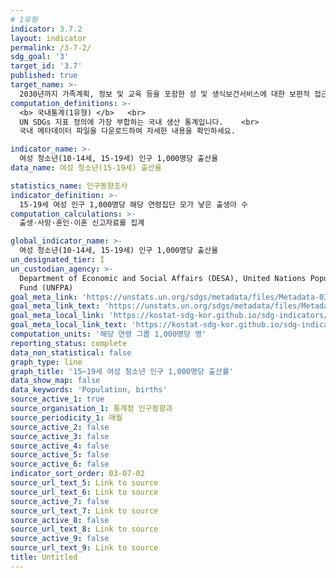 ```yaml
---
# 1유형 
indicator: 3.7.2
layout: indicator
permalink: /3-7-2/
sdg_goal: '3'
target_id: '3.7'
published: true
target_name: >-
  2030년까지 가족계획, 정보 및 교육 등을 포함한 성 및 생식보건서비스에 대한 보편적 접근을 보장하고 생식보건을 국가전략과 프로그램에 통합
computation_definitions: >-
  <b> 국내통계(1유형) </b>   <br>
  UN SDGs 지표 정의에 가장 부합하는 국내 생산 통계입니다.    <br>
  국내 메타데이터 파일을 다운로드하여 자세한 내용을 확인하세요.

indicator_name: >-
  여성 청소년(10-14세, 15-19세) 인구 1,000명당 출산율
data_name: 여성 청소년(15-19세) 출산율

statistics_name: 인구동향조사
indicator_definition: >-
  15-19세 여성 인구 1,000명당 해당 연령집단 모가 낳은 출생아 수
computation_calculations: >-
  출생·사망·혼인·이혼 신고자료를 집계

global_indicator_name: >-
  여성 청소년(10-14세, 15-19세) 인구 1,000명당 출산율
un_designated_tier: I
un_custodian_agency: >-
  Department of Economic and Social Affairs (DESA), United Nations Population
  Fund (UNFPA)
goal_meta_link: 'https://unstats.un.org/sdgs/metadata/files/Metadata-03-07-02.pdf'
goal_meta_link_text: 'https://unstats.un.org/sdgs/metadata/files/Metadata-03-07-02.pdf'
goal_meta_local_link: 'https://kostat-sdg-kor.github.io/sdg-indicators/public/data/Metadata-03-07-02_KOR.pdf'
goal_meta_local_link_text: 'https://kostat-sdg-kor.github.io/sdg-indicators/public/data/Metadata-03-07-02_KOR.pdf'
computation_units: '해당 연령 그룹 1,000명당 명'
reporting_status: complete
data_non_statistical: false
graph_type: line
graph_title: '15~19세 여성 청소년 인구 1,000명당 출산률'
data_show_map: false
data_keywords: 'Population, births'
source_active_1: true
source_organisation_1: 통계청 인구동향과
source_periodicity_1: 매월
source_active_2: false
source_active_3: false
source_active_4: false
source_active_5: false
source_active_6: false
indicator_sort_order: 03-07-02
source_url_text_5: Link to source
source_url_text_6: Link to source
source_active_7: false
source_url_text_7: Link to source
source_active_8: false
source_url_text_8: Link to source
source_active_9: false
source_url_text_9: Link to source
title: Untitled
---
```

